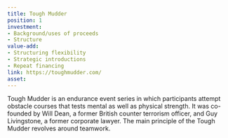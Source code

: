 ```yaml
---
title: Tough Mudder
position: 1
investment:
- Background/uses of proceeds 
- Structure
value-add:
- Structuring flexibility 
- Strategic introductions 
- Repeat financing
link: https://toughmudder.com/
asset: 
---
```


Tough Mudder is an endurance event series in which participants attempt obstacle courses that tests mental as well as physical strength. It was co-founded by Will Dean, a former British counter terrorism officer, and Guy Livingstone, a former corporate lawyer. The main principle of the Tough Mudder revolves around teamwork.
